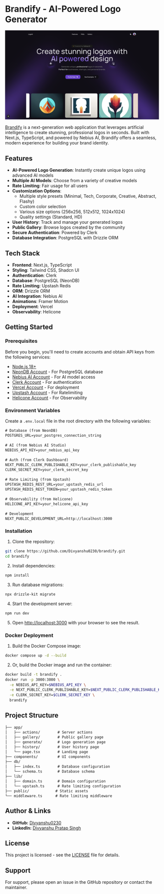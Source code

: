 # Brandify - AI-Powered Logo Generator

![Brandify](./app/opengraph-image.png)

[Brandify](https://brandify.ai) is a next-generation web application that leverages artificial intelligence to create stunning, professional logos in seconds. Built with Next.js, TypeScript, and powered by Nebius AI, Brandify offers a seamless, modern experience for building your brand identity.

## Features

- **AI-Powered Logo Generation**: Instantly create unique logos using advanced AI models
- **Multiple AI Models**: Choose from a variety of creative models
- **Rate Limiting**: Fair usage for all users
- **Customization Options**:
  - Multiple style presets (Minimal, Tech, Corporate, Creative, Abstract, Flashy)
  - Custom color selection
  - Various size options (256x256, 512x512, 1024x1024)
  - Quality settings (Standard, HD)
- **User History**: Track and manage your generated logos
- **Public Gallery**: Browse logos created by the community
- **Secure Authentication**: Powered by Clerk
- **Database Integration**: PostgreSQL with Drizzle ORM

## Tech Stack

- **Frontend**: Next.js, TypeScript
- **Styling**: Tailwind CSS, Shadcn UI
- **Authentication**: Clerk
- **Database**: PostgreSQL (NeonDB)
- **Rate Limiting**: Upstash Redis
- **ORM**: Drizzle ORM
- **AI Integration**: Nebius AI
- **Animations**: Framer Motion
- **Deployment**: Vercel
- **Observability**: Helicone

## Getting Started

### Prerequisites

Before you begin, you'll need to create accounts and obtain API keys from the following services:

- [Node.js 18+](https://nodejs.org/en/download/)
- [NeonDB Account](https://neon.tech/) - For PostgreSQL database
- [Nebius AI Account](https://dub.sh/nebius) - For AI model access
- [Clerk Account](https://clerk.com/) - For authentication
- [Vercel Account](https://vercel.com/) - For deployment
- [Upstash Account](https://upstash.com/) - For Ratelimiting
- [Helicone Account](https://www.helicone.ai/) - For Observability

### Environment Variables

Create a `.env.local` file in the root directory with the following variables:

```env
# Database (from NeonDB)
POSTGRES_URL=your_postgres_connection_string

# AI (from Nebius AI Studio)
NEBIUS_API_KEY=your_nebius_api_key

# Auth (from Clerk Dashboard)
NEXT_PUBLIC_CLERK_PUBLISHABLE_KEY=your_clerk_publishable_key
CLERK_SECRET_KEY=your_clerk_secret_key

# Rate Limiting (from Upstash)
UPSTASH_REDIS_REST_URL=your_upstash_redis_url
UPSTASH_REDIS_REST_TOKEN=your_upstash_redis_token

# Observability (from Helicone)
HELICONE_API_KEY=your_helicone_api_key

# Development
NEXT_PUBLIC_DEVELOPMENT_URL=http://localhost:3000
```

### Installation

1. Clone the repository:

```bash
git clone https://github.com/Divyanshu0230/brandify.git
cd brandify
```

2. Install dependencies:

```bash
npm install
```

3. Run database migrations:

```bash
npx drizzle-kit migrate
```

4. Start the development server:

```bash
npm run dev
```

5. Open [http://localhost:3000](http://localhost:3000) with your browser to see the result.

### Docker Deployment

1. Build the Docker Compose image:

```bash
docker compose up -d --build
```

2. Or, build the Docker image and run the container:

```bash
docker build -t brandify .
docker run -p 3000:3000 \
  -e NEBIUS_API_KEY=$NEBIUS_API_KEY \
  -e NEXT_PUBLIC_CLERK_PUBLISHABLE_KEY=$NEXT_PUBLIC_CLERK_PUBLISHABLE_KEY \
  -e CLERK_SECRET_KEY=$CLERK_SECRET_KEY \
  brandify
```

## Project Structure

```
├── app/
│   ├── actions/        # Server actions
│   ├── gallery/        # Public gallery page
│   ├── generate/       # Logo generation page
│   ├── history/        # User history page
│   └── page.tsx        # Landing page
├── components/         # UI components
├── db/
│   ├── index.ts        # Database configuration
│   └── schema.ts       # Database schema
├── lib/
│   ├── domain.ts       # Domain configuration
│   └── upstash.ts      # Rate limiting configuration
├── public/            # Static assets
└── middleware.ts      # Rate limiting middleware
```

## Author & Links

- **GitHub:** [Divyanshu0230](https://github.com/Divyanshu0230)
- **LinkedIn:** [Divyanshu Pratap Singh](https://www.linkedin.com/in/divyanshu-pratap-singh-304546251/)

## License

This project is licensed - see the [LICENSE](LICENSE) file for details.

## Support

For support, please open an issue in the GitHub repository or contact the maintainer.

